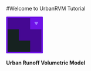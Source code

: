 #Welcome to UrbanRVM Tutorial

<img src="/assets/urbanrvm.png" alt="logo-urbanrvm" width="100"/>

**Urban Runoff Volumetric Model**